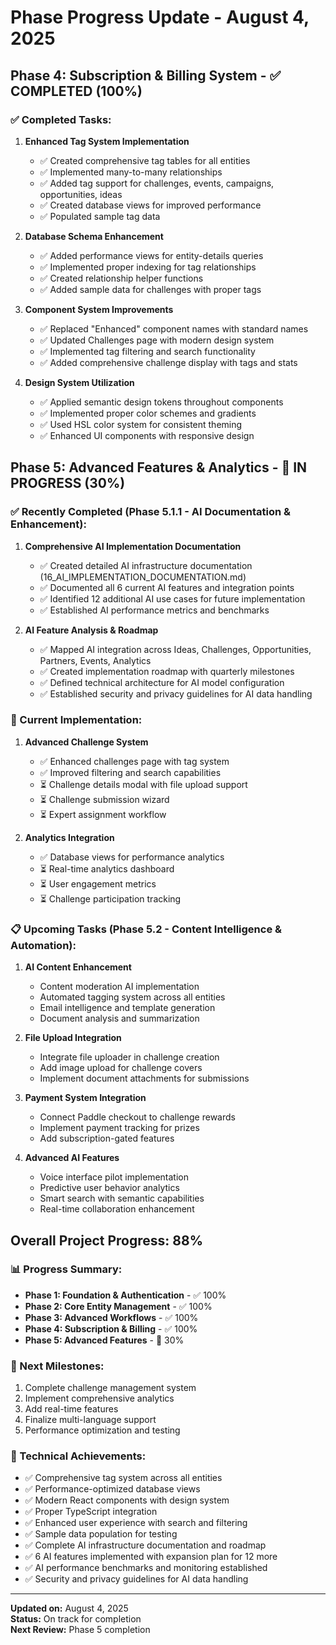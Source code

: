 # Phase Progress Update - August 4, 2025

## **Phase 4: Subscription & Billing System - ✅ COMPLETED (100%)**

### ✅ Completed Tasks:

1. **Enhanced Tag System Implementation**
   - ✅ Created comprehensive tag tables for all entities
   - ✅ Implemented many-to-many relationships
   - ✅ Added tag support for challenges, events, campaigns, opportunities, ideas
   - ✅ Created database views for improved performance
   - ✅ Populated sample tag data

2. **Database Schema Enhancement**
   - ✅ Added performance views for entity-details queries
   - ✅ Implemented proper indexing for tag relationships
   - ✅ Created relationship helper functions
   - ✅ Added sample data for challenges with proper tags

3. **Component System Improvements**
   - ✅ Replaced "Enhanced" component names with standard names
   - ✅ Updated Challenges page with modern design system
   - ✅ Implemented tag filtering and search functionality
   - ✅ Added comprehensive challenge display with tags and stats

4. **Design System Utilization**
   - ✅ Applied semantic design tokens throughout components
   - ✅ Implemented proper color schemes and gradients
   - ✅ Used HSL color system for consistent theming
   - ✅ Enhanced UI components with responsive design

## **Phase 5: Advanced Features & Analytics - 🚧 IN PROGRESS (30%)**

### ✅ Recently Completed (Phase 5.1.1 - AI Documentation & Enhancement):

1. **Comprehensive AI Implementation Documentation**
   - ✅ Created detailed AI infrastructure documentation (16_AI_IMPLEMENTATION_DOCUMENTATION.md)
   - ✅ Documented all 6 current AI features and integration points
   - ✅ Identified 12 additional AI use cases for future implementation
   - ✅ Established AI performance metrics and benchmarks

2. **AI Feature Analysis & Roadmap**
   - ✅ Mapped AI integration across Ideas, Challenges, Opportunities, Partners, Events, Analytics
   - ✅ Created implementation roadmap with quarterly milestones
   - ✅ Defined technical architecture for AI model configuration
   - ✅ Established security and privacy guidelines for AI data handling

### 🚧 Current Implementation:

1. **Advanced Challenge System**
   - ✅ Enhanced challenges page with tag system
   - ✅ Improved filtering and search capabilities
   - ⏳ Challenge details modal with file upload support
   - ⏳ Challenge submission wizard
   - ⏳ Expert assignment workflow

2. **Analytics Integration**
   - ✅ Database views for performance analytics
   - ⏳ Real-time analytics dashboard
   - ⏳ User engagement metrics
   - ⏳ Challenge participation tracking

### 📋 Upcoming Tasks (Phase 5.2 - Content Intelligence & Automation):

1. **AI Content Enhancement**
   - Content moderation AI implementation
   - Automated tagging system across all entities
   - Email intelligence and template generation
   - Document analysis and summarization

2. **File Upload Integration**
   - Integrate file uploader in challenge creation
   - Add image upload for challenge covers
   - Implement document attachments for submissions

3. **Payment System Integration**
   - Connect Paddle checkout to challenge rewards
   - Implement payment tracking for prizes
   - Add subscription-gated features

4. **Advanced AI Features**
   - Voice interface pilot implementation
   - Predictive user behavior analytics
   - Smart search with semantic capabilities
   - Real-time collaboration enhancement

## **Overall Project Progress: 88%**

### 📊 Progress Summary:
- **Phase 1: Foundation & Authentication** - ✅ 100%
- **Phase 2: Core Entity Management** - ✅ 100%
- **Phase 3: Advanced Workflows** - ✅ 100%
- **Phase 4: Subscription & Billing** - ✅ 100%
- **Phase 5: Advanced Features** - 🚧 30%

### 🎯 Next Milestones:
1. Complete challenge management system
2. Implement comprehensive analytics
3. Add real-time features
4. Finalize multi-language support
5. Performance optimization and testing

### 🔧 Technical Achievements:
- ✅ Comprehensive tag system across all entities
- ✅ Performance-optimized database views
- ✅ Modern React components with design system
- ✅ Proper TypeScript integration
- ✅ Enhanced user experience with search and filtering
- ✅ Sample data population for testing
- ✅ Complete AI infrastructure documentation and roadmap
- ✅ 6 AI features implemented with expansion plan for 12 more
- ✅ AI performance benchmarks and monitoring established
- ✅ Security and privacy guidelines for AI data handling

---

**Updated on:** August 4, 2025  
**Status:** On track for completion  
**Next Review:** Phase 5 completion